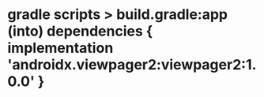 # gradle scripts > build.gradle:app (into) dependencies { implementation 'androidx.viewpager2:viewpager2:1.0.0' }